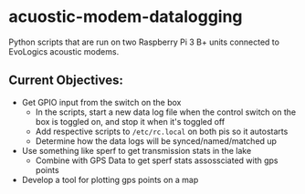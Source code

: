 # acuostic-modem-datalogging

Python scripts that are run on two Raspberry Pi 3 B+ units connected to EvoLogics acoustic modems.

## Current Objectives:

* Get GPIO input from the switch on the box
  * In the scripts, start a new data log file when the control switch on the box is toggled on, and stop it when it's toggled off
  * Add respective scripts to `/etc/rc.local` on both pis so it autostarts
  * Determine how the data logs will be synced/named/matched up
* Use something like sperf to get transmission stats in the lake
  * Combine with GPS Data to get sperf stats assossciated with gps points
* Develop a tool for plotting gps points on a map
